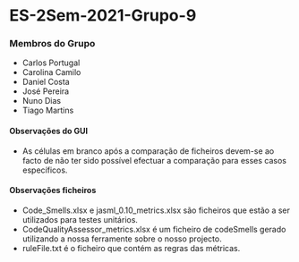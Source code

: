# ES-2Sem-2021-Grupo-9 



### Membros do Grupo

-  Carlos Portugal
-  Carolina Camilo
-  Daniel Costa
-  José Pereira
-  Nuno Dias
-  Tiago Martins


#### Observações do GUI
- As células em branco após a comparação de ficheiros devem-se ao facto de não ter sido possível efectuar a comparação para esses casos específicos.

#### Observações ficheiros
- Code_Smells.xlsx e jasml_0.10_metrics.xlsx são ficheiros que estão a ser utilizados para testes unitários.
- CodeQualityAssessor_metrics.xlsx é um ficheiro de codeSmells gerado utilizando a nossa ferramente sobre o nosso projecto.
- ruleFile.txt é o ficheiro que contém as regras das métricas.
